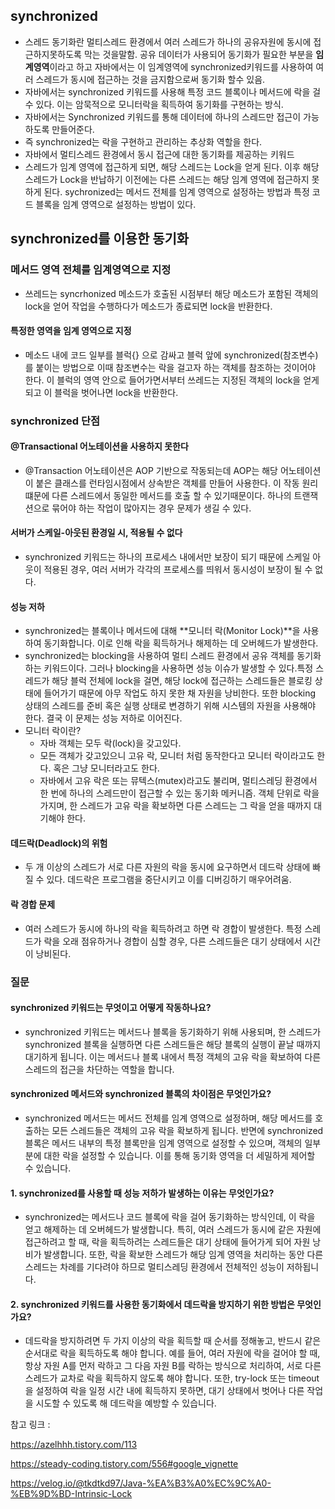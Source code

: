 
## synchronized
- 스레드 동기화란 멀티스레드 환경에서 여러 스레드가 하나의 공유자원에 동시에 접근하지못하도록 막는 것을말함. 공유 데이터가 사용되어 동기화가 필요한 부분을 **임계영역**이라고 하고 자바에서는 이 임계영역에 synchronized키워드를 사용하여 여러 스레드가 동시에 접근하는 것을 금지함으로써 동기화 할수 있음.
- 자바에서는 synchronized 키워드를 사용해 특정 코드 블록이나 메서드에 락을 걸 수 있다. 이는 암묵적으로 모니터락을 획득하여 동기화를 구현하는 방식. 
-  자바에서는 Synchronized 키워드를 통해 데이터에 하나의 스레드만 접근이 가능하도록 만들어준다.
- 즉 synchronized는 락을 구현하고 관리하는 추상화 역할을 한다. 
- 자바에서 멀티스레드 환경에서 동시 접근에 대한 동기화를 제공하는 키워드
- 스레드가 임계 영역에 접근하게 되면, 해당 스레드는 Lock을 얻게 된다. 이후 해당 스레드가 Lock을 반납하기 이전에는 다른 스레드는 해당 임계 영역에 접근하지 못하게 된다.
sychronized는 메서드 전체를 임계 영역으로 설정하는 방법과 특정 코드 블록을 임계 영역으로 설정하는 방법이 있다.

## synchronized를 이용한 동기화 
### 메서드 영역 전체를 임계영역으로 지정
- 쓰레드는 syncrhonized 메소드가 호출된 시점부터 해당 메소드가 포함된 객체의 lock을 얻어 작업을 수행하다가 메소드가 종료되면 lock을 반환한다.
#### 특정한 영역을 임계 영역으로 지정
- 메소드 내에 코드 일부를 블럭{} 으로 감싸고 블럭 앞에 synchronized(참조변수) 를 붙이는 방법으로 이때 참조변수는 락을 걸고자 하는 객체를 참조하는 것이어야 한다. 이 블럭의 영역 안으로 들어가면서부터 쓰레드는 지정된 객체의 lock을 얻게 되고 이 블럭을 벗어나면 lock을 반환한다.

### synchronized 단점
#### @Transactional 어노테이션을 사용하지 못한다
-  @Transaction 어노테이션은 AOP 기반으로 작동되는데 AOP는 해당 어노테이션이 붙은 클래스를 런타임시점에서 상속받은 객체를 만들어 사용한다. 이 작동 원리 떄문에 다른 스레드에서 동일한 메서드를 호출 할 수 있기때문이다. 하나의 트랜잭션으로 묶어야 하는 작업이 많아지는 경우 문제가 생길 수 있다.

#### 서버가 스케일-아웃된 환경일 시, 적용될 수 없다
- synchronized 키워드는 하나의 프로세스 내에서만 보장이 되기 때문에 스케일 아웃이 적용된 경우, 여러 서버가 각각의 프로세스를 띄워서 동시성이 보장이 될 수 없다.

#### 성능 저하 
- synchronized는 블록이나 메서드에 대해 **모니터 락(Monitor Lock)**을 사용하여 동기화합니다. 이로 인해 락을 획득하거나 해제하는 데 오버헤드가 발생한다.
- synchronized는 blocking을 사용하여 멀티 스레드 환경에서 공유 객체를 동기화하는 키워드이다. 그러나 blocking을 사용하면 성능 이슈가 발생할 수 있다.특정 스레드가 해당 블럭 전체에 lock을 걸면, 해당 lock에 접근하는 스레드들은 블로킹 상태에 들어가기 때문에 아무 작업도 하지 못한 채 자원을 낭비한다. 또한 blocking 상태의 스레드를 준비 혹은 실행 상태로 변경하기 위해 시스템의 자원을 사용해야 한다. 결국 이 문제는 성능 저하로 이어진다.
- 모니터 락이란? 
    - 자바 객체는 모두 락(lock)을 갖고있다.
    - 모든 객체가 갖고있으니 고유 락, 모니터 처럼 동작한다고 모니터 락이라고도 한다. 혹은 그냥 모니터라고도 한다. 
    - 자바에서 고유 락은 또는 뮤텍스(mutex)라고도 불리며, 멀티스레딩 환경에서 한 번에 하나의 스레드만이 접근할 수 있는 동기화 메커니즘. 객체 단위로 락을 가지며, 한 스레드가 고유 락을 확보하면 다른 스레드는 그 락을 얻을 때까지 대기해야 한다.

####  데드락(Deadlock)의 위험
- 두 개 이상의 스레드가 서로 다른 자원의 락을 동시에 요구하면서 데드락 상태에 빠질 수 있다. 데드락은 프로그램을 중단시키고 이를 디버깅하기 매우어려움.

#### 락 경합 문제
- 여러 스레드가 동시에 하나의 락을 획득하려고 하면 락 경합이 발생한다. 특정 스레드가 락을 오래 점유하거나 경합이 심할 경우, 다른 스레드들은 대기 상태에서 시간이 낭비된다.


### 질문 
#### synchronized 키워드는 무엇이고 어떻게 작동하나요?
- synchronized 키워드는 메서드나 블록을 동기화하기 위해 사용되며, 한 스레드가 synchronized 블록을 실행하면 다른 스레드들은 해당 블록의 실행이 끝날 때까지 대기하게 됩니다. 이는 메서드나 블록 내에서 특정 객체의 고유 락을 확보하여 다른 스레드의 접근을 차단하는 역할을 합니다.

#### synchronized 메서드와 synchronized 블록의 차이점은 무엇인가요?
- synchronized 메서드는 메서드 전체를 임계 영역으로 설정하며, 해당 메서드를 호출하는 모든 스레드들은 객체의 고유 락을 확보하게 됩니다. 반면에 synchronized 블록은 메서드 내부의 특정 블록만을 임계 영역으로 설정할 수 있으며, 객체의 일부분에 대한 락을 설정할 수 있습니다. 이를 통해 동기화 영역을 더 세밀하게 제어할 수 있습니다.

#### 1. synchronized를 사용할 때 성능 저하가 발생하는 이유는 무엇인가요?
- synchronized는 메서드나 코드 블록에 락을 걸어 동기화하는 방식인데, 이 락을 얻고 해제하는 데 오버헤드가 발생합니다. 특히, 여러 스레드가 동시에 같은 자원에 접근하려고 할 때, 락을 획득하려는 스레드들은 대기 상태에 들어가게 되어 자원 낭비가 발생합니다. 또한, 락을 확보한 스레드가 해당 임계 영역을 처리하는 동안 다른 스레드는 차례를 기다려야 하므로 멀티스레딩 환경에서 전체적인 성능이 저하됩니다.

#### 2. synchronized 키워드를 사용한 동기화에서 데드락을 방지하기 위한 방법은 무엇인가요?
- 데드락을 방지하려면 두 가지 이상의 락을 획득할 때 순서를 정해놓고, 반드시 같은 순서대로 락을 획득하도록 해야 합니다. 예를 들어, 여러 자원에 락을 걸어야 할 때, 항상 자원 A를 먼저 락하고 그 다음 자원 B를 락하는 방식으로 처리하여, 서로 다른 스레드가 교차로 락을 획득하지 않도록 해야 합니다. 또한, try-lock 또는 timeout을 설정하여 락을 일정 시간 내에 획득하지 못하면, 대기 상태에서 벗어나 다른 작업을 시도할 수 있도록 해 데드락을 예방할 수 있습니다.


참고 링크 : 

https://azelhhh.tistory.com/113

https://steady-coding.tistory.com/556#google_vignette

https://velog.io/@tkdtkd97/Java-%EA%B3%A0%EC%9C%A0-%EB%9D%BD-Intrinsic-Lock